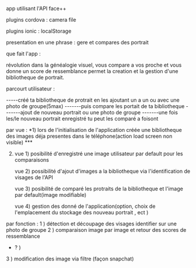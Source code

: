 app utilisant l'API face++

plugins cordova :
  camera
  file

plugins ionic :
  localStorage



presentation en une phrase :
  gere et compares des portrait


que fait l'app :

  révolution dans la généalogie visuel, vous compare a vos proche et vous donne un score de ressemblance
  permet la creation et la gestion d'une bibliotheque de portrait.

  parcourt utilisateur :

  -----créé ta bibliotheque de protrait en les ajoutant un a un ou avec une photo de groupe(5max)
  -------puis compare les portait de ta bibliotheque
  -------ajout de nouveau portrait ou une photo de groupe
  -------une fois les/le nouveau portrait enregistré tu peut les comparé a foisont

par vue :
  *1) lors de l'initialisation de l'application créée une bibliotheque
     des images déja presentes dans le téléphone(action load screen non visible)
     ***

  2)
     vue 1)
      posibilité d'enregistré une image utilisateur par default pour les comparaisons

     vue 2)
      possibilité d'ajout d'images a la bibliotheque via l'identification de visages de l'API

     vue 3)
      posibilité de comparé les protraits de la bibliotheque et l'image par default(image modifiable)

     vue 4)
      gestion des donné de l'application(option, choix de l'emplacement du stockage des nouveau portrait , ect )

  par fonction :
      1 ) détection et découpage des visages identifier sur une photo de groupe
      2 ) comparaison image par image et retour des scores de ressemblance

  + ? )

  3 ) modification des image via filtre (façon snapchat)
